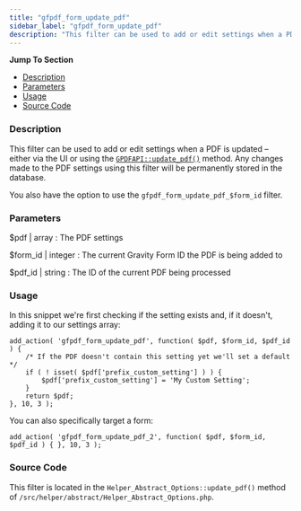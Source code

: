 ```yaml
---
title: "gfpdf_form_update_pdf"
sidebar_label: "gfpdf_form_update_pdf"
description: "This filter can be used to add or edit settings when a PDF is updated – either via the UI or using the GPDFAPI::update_pdf() method."
---
```


**Jump To Section**

* [Description](#description)
* [Parameters](#parameters)
* [Usage](#usage)
* [Source Code](#source-code)

### Description 

This filter can be used to add or edit settings when a PDF is updated – either via the UI or using the [`GPDFAPI::update_pdf()`](https://gravitypdf.com/documentation/v4/api_update_pdf/) method. Any changes made to the PDF settings using this filter will be permanently stored in the database. 

You also have the option to use the `gfpdf_form_update_pdf_$form_id` filter.

### Parameters 

$pdf | array
:    The PDF settings

$form_id | integer 
:    The current Gravity Form ID the PDF is being added to

$pdf_id | string
:    The ID of the current PDF being processed

### Usage 

In this snippet we're first checking if the setting exists and, if it doesn't, adding it to our settings array:

```.language-php
add_action( 'gfpdf_form_update_pdf', function( $pdf, $form_id, $pdf_id ) {
	/* If the PDF doesn't contain this setting yet we'll set a default */
	if ( ! isset( $pdf['prefix_custom_setting'] ) ) {
		$pdf['prefix_custom_setting'] = 'My Custom Setting';
	}
	return $pdf;
}, 10, 3 );
```

You can also specifically target a form: 

```.language-php
add_action( 'gfpdf_form_update_pdf_2', function( $pdf, $form_id, $pdf_id ) { }, 10, 3 );
```

### Source Code 

This filter is located in the `Helper_Abstract_Options::update_pdf()` method of `/src/helper/abstract/Helper_Abstract_Options.php`.